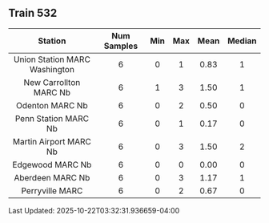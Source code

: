 ## Train 532

| Station | Num Samples | Min | Max | Mean | Median |
| :-----: | :---------: | :-: | :-: | :--: | :----: |
| Union Station MARC Washington | 6 | 0 | 1 | 0.83 | 1 |
| New Carrollton MARC Nb | 6 | 1 | 3 | 1.50 | 1 |
| Odenton MARC Nb | 6 | 0 | 2 | 0.50 | 0 |
| Penn Station MARC Nb | 6 | 0 | 1 | 0.17 | 0 |
| Martin Airport MARC Nb | 6 | 0 | 3 | 1.50 | 2 |
| Edgewood MARC Nb | 6 | 0 | 0 | 0.00 | 0 |
| Aberdeen MARC Nb | 6 | 0 | 3 | 1.17 | 1 |
| Perryville MARC | 6 | 0 | 2 | 0.67 | 0 |


Last Updated: 2025-10-22T03:32:31.936659-04:00